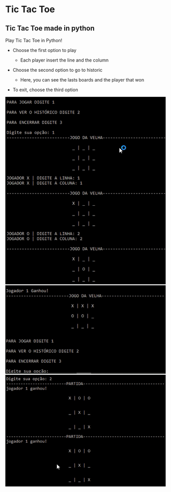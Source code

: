 # Tic Tac Toe
## Tic Tac Toe made in python

Play Tic Tac Toe in Python!
   * Choose the first option to play
      * Each player insert the line and the column
      
   * Choose the second option to go to historic 
      * Here, you can see the lasts boards and the player that won
   
   * To exit, choose the third option
      
![Imagens](https://github.com/ArlysthonFeitosa/Jogo-da-velha/blob/master/Imagens/1.PNG)
![Imagens](https://github.com/ArlysthonFeitosa/Jogo-da-velha/blob/master/Imagens/2.PNG)
![Imagens](https://github.com/ArlysthonFeitosa/Jogo-da-velha/blob/master/Imagens/3.PNG)
